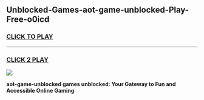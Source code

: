 
## Unblocked-Games-aot-game-unblocked-Play-Free-o0icd
<h3>
<a href="https://premium76.site?title=aot-game-unblocked&ref=20A">CLICK TO PLAY</a></h3>
<hr>

<h3>
<a href="https://premium76.site?title=aot-game-unblocked&ref=20A">CLICK 2 PLAY</a>
  
</h3>

<a href="https://premium76.site?title=aot-game-unblocked&ref=20A"><img src="https://clearcache.store/games.png"></a>


**aot-game-unblocked games unblocked: Your Gateway to Fun and Accessible Online Gaming**
